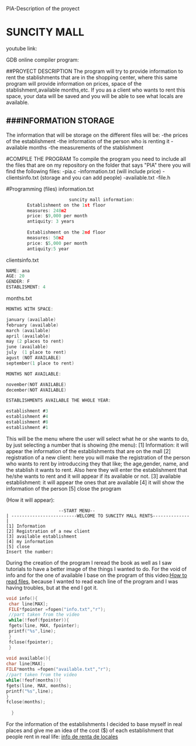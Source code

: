 PIA-Description of the proyect

# SUNCITY MALL 

youtube link: 

GDB online compiler program: 

##PROYECT DESCRIPTION 
The program will try to provide information to rent the stablishments that are in the shopping center, where this same program will provide information on prices, space of the stablishment,available months,etc.
If you as a client who wants to rent this space, your data will be saved and you will be able to see what locals are available.


###INFORMATION STORAGE                
----
The information that will be storage on the different files will be:
-the prices of the establishment 
-the information of the person who is renting it 
-available months 
-the measurements of the stablishment 

#COMPILE THE PROGRAM 
To compile the program you need to include all the files that are on my repository on the folder that says "PIA" there you will find the following files:
-pia.c
-information.txt  (will include price)
-clientsinfo.txt  (storage and you can add people)
-available.txt
-file.h


#Programming (files)
information.txt
```c
					    suncity mall information: 
		Establishment on the 1st floor
		measures: 248m2
		price: $9,000 per month 
		antiquity: 3 years 
	
		Establishment on the 2nd floor
		measures: 50m2
		price: $5,000 per month
		antiquity:5 year
```

clientsinfo.txt
 ```c
NAME: ana
AGE: 20
GENDER: F
ESTABLISMENT: 4		
```

months.txt
```c
MONTHS WITH SPACE:

january (available)
february (available)
march (available)
april (available)
may (2 places to rent)
june (available)
july  (1 place to rent)
agust (NOT AVAILABLE)
september(1 place to rent)

MONTHS NOT AVAILABLE: 

november(NOT AVAILABLE)
december(NOT AVAILABLE)

ESTABLISHMENTS AVAILABLE THE WHOLE YEAR:

establishment #3
establishment #4
establishment #8
establishment #1


```
This will be the menu where the user will select what he or she wants to do, by just selecting a number that is showing (the menu):
 [1] Information: it will appear the information of the establishments that are on the mall
 [2] registration of a new client: here you will make the registration of the person who wants to rent by introduccing they that like; the age,gender, name, and the stablish it wants to rent. Also here they will enter the establishment that he/she wants to rent and it will appear if its available or not.
 [3] available establishment: it will appear the ones that are available
 [4] it will show the information of the person 
 [5] close the program
    
(How it will appear):

    				    --START MENU--
    | -------------------------WELCOME TO SUNCITY MALL RENTS--------------|
    [1] Information
    [2] Registration of a new client 
    [3] available establishment
    [4] my information
    [5] close
	Insert the number: 
During the creation of the program I reread the book as well as I saw tutorials to have a better image of the things I wanted to do.
For the void of info and for the one of available I base on the program of this video:[How to read files](https://www.youtube.com/watch?v=8nIilb2kiSU&ab_channel=thenewboston:// "references"), because I wanted to read each line of the program and I was having troubles, but at the end I got it.
```c
void info(){
 char line[MAX];
 FILE*fpointer =fopen("info.txt","r");
 //part taken from the video
 while(!feof(fpointer)){
 fgets(line, MAX, fpointer);
 printf("%s",line);
 }
 fclose(fpointer);
 }
  
void available(){
char line[MAX];
FILE*months =fopen("available.txt","r");
//part taken from the video
while(!feof(months)){
fgets(line, MAX, months);
printf("%s",line);
}
fclose(months);
  
  }
```

For the information of the establishments I decided to base myself in real places and give me an idea of the cost ($) of each establishment that people rent in real life: [info de renta de locales](https://inmuebles.mercadolibre.com.mx/locales-comerciales/renta-local-paseo-la-fe-san-nicolas-de-los-garzahttp:// "references")


